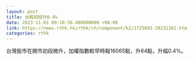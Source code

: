 ```yaml
---
layout: post
title: 台股初段升0.4%
date: 2023-11-01 09:10:56.000000000 +08:00
link: https://news.rthk.hk/rthk/ch/component/k2/1725892-20231101.htm
categories: rthk
---
```


台灣股市在開市初段微升，加權指數較早時報16065點，升64點，升幅0.4%。
